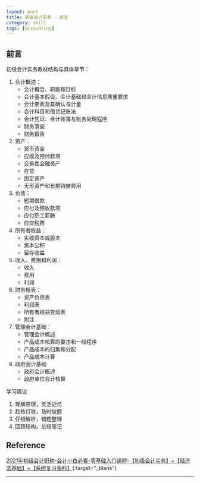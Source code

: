 ```yaml
---
layout: post
title: 初级会计实务 - 前言
category: skill
tags: [accounting]
---
```


## 前言

初级会计实务教材结构与具体章节：
1. 会计概述：
    - 会计概念、职能和目标
    - 会计基本假设、会计基础和会计信息质量要求
    - 会计要素及其确认与计量
    - 会计科目和借贷记账法
    - 会计凭证、会计账簿与账务处理程序
    - 财务清查
    - 财务报告
2. 资产：
    - 货币资金
    - 应收及预付款项
    - 交易性金融资产
    - 存货
    - 固定资产
    - 无形资产和长期待摊费用
3. 负债：
    - 短期借款
    - 应付及预收款项
    - 应付职工薪酬
    - 应交税费
4. 所有者权益：
    - 实收资本或股本
    - 资本公积
    - 留存收益
5. 收入、费用和利润：
    - 收入
    - 费用
    - 利润
6. 财务报表：
    - 资产负债表
    - 利润表
    - 所有者权益变动表
    - 附注
7. 管理会计基础：
    - 管理会计概述
    - 产品成本核算的要求和一般程序
    - 产品成本的归集和分配
    - 产品成本计算
8. 政府会计基础
    - 政府会计概述
    - 政府单位会计核算

学习建议
1. 理解原理，灵活记忆
2. 趁热打铁，及时做题
3. 仔细解析，错题整理
4. 回顾结构，总结笔记

## Reference

[2021年初级会计职称-会计小白必看-零基础入门课程-【初级会计实务】+【经济法基础】+【系统复习资料】](https://www.bilibili.com/video/BV1os411h75S){:target="_blank"}

---